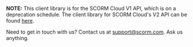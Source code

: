 **NOTE:**  This client library is for the SCORM Cloud V1 API, which is on a deprecation schedule.  The client library for SCORM Cloud's V2 API can be found [here](https://github.com/RusticiSoftware/scormcloud-api-v2-client-net).

Need to get in touch with us? Contact us at
[support@scorm.com](mailto:support@scorm.com). Ask us anything.

